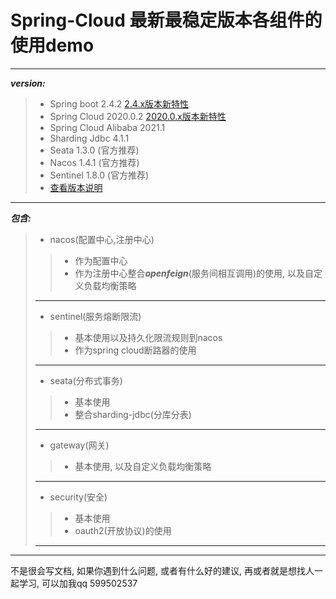 # Spring-Cloud 最新最稳定版本各组件的使用demo
***
***version:***
> - Spring boot             2.4.2       [2.4.x版本新特性](https://github.com/spring-projects/spring-boot/wiki/Spring-Boot-2.4-Release-Notes)
> - Spring Cloud            2020.0.2    [2020.0.x版本新特性](https://github.com/spring-cloud/spring-cloud-release/wiki/Spring-Cloud-2020.0-Release-Notes)
> - Spring Cloud Alibaba    2021.1
> - Sharding Jdbc           4.1.1
> - Seata                   1.3.0 (官方推荐)
> - Nacos                   1.4.1 (官方推荐)
> - Sentinel                1.8.0 (官方推荐)
> - [查看版本说明](https://github.com/alibaba/spring-cloud-alibaba/wiki/%E7%89%88%E6%9C%AC%E8%AF%B4%E6%98%8E)
***
***包含:***
> - nacos(配置中心,注册中心)
>>  - 作为配置中心
>>  - 作为注册中心整合***openfeign***(服务间相互调用)的使用, 以及自定义负载均衡策略
> ***
> - sentinel(服务熔断限流)
>>  - 基本使用以及持久化限流规则到nacos
>>  - 作为spring cloud断路器的使用
> ***
> - seata(分布式事务)
>>  - 基本使用
>>  - 整合sharding-jdbc(分库分表)
> ***
> - gateway(网关)
>>  - 基本使用, 以及自定义负载均衡策略
> ***
> - security(安全)
>>  - 基本使用
>>  - oauth2(开放协议)的使用
> ***

***
不是很会写文档, 如果你遇到什么问题, 或者有什么好的建议, 再或者就是想找人一起学习, 可以加我qq 599502537
